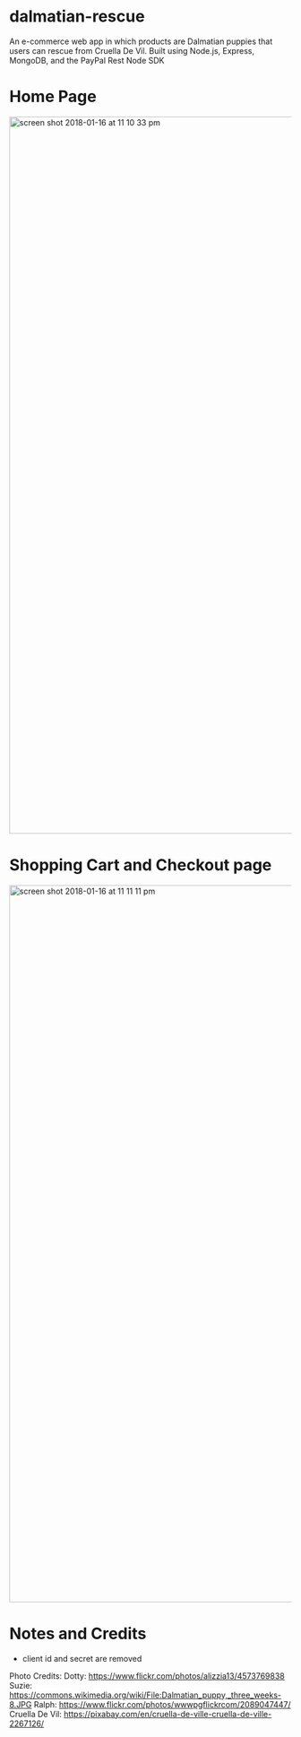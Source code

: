 # dalmatian-rescue
An e-commerce web app in which products are Dalmatian puppies that users can rescue from Cruella De Vil. Built using Node.js, Express, MongoDB, and the PayPal Rest Node SDK

# Home Page 
<img width="1280" alt="screen shot 2018-01-16 at 11 10 33 pm" src="https://user-images.githubusercontent.com/13608804/35030843-6d7c26dc-fb15-11e7-9144-d4d5777c1399.png">

# Shopping Cart and Checkout page
<img width="1280" alt="screen shot 2018-01-16 at 11 11 11 pm" src="https://user-images.githubusercontent.com/13608804/35030915-a00ecd0c-fb15-11e7-8de1-8e0824cca1da.png">

# Notes and Credits 
- client id and secret are removed

Photo Credits: 
Dotty: https://www.flickr.com/photos/alizzia13/4573769838
Suzie: https://commons.wikimedia.org/wiki/File:Dalmatian_puppy,_three_weeks-8.JPG
Ralph: https://www.flickr.com/photos/wwwpgflickrcom/2089047447/
Cruella De Vil: https://pixabay.com/en/cruella-de-ville-cruella-de-ville-2267126/
